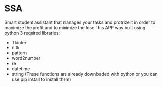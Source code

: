 # SSA
Smart student assistant that manages your tasks and protrize it in order to maximize the profit and to minimize the lose
This APP was built using python 3
required libraries:
  - Tkinter
  - nltk
  - pattern
  - word2number 
  - re
  - datetime
  - string
(These functions are already downloaded with python or you can use pip install to install them)

